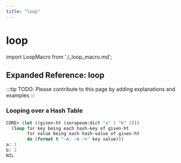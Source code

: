 ```yaml
---
title: "loop"
---
```


# loop

import LoopMacro from './_loop_macro.md';

<LoopMacro />

## Expanded Reference: loop

:::tip
TODO: Please contribute to this page by adding explanations and examples
:::

### Looping over a Hash Table
```lisp
CORE> (let ((given-ht (serapeum:dict "a" 1 "b" 2)))
  (loop for key being each hash-key of given-ht
        for value being each hash-value of given-ht
        do (format t "~A: ~A ~%" key value)))
a: 1 
b: 2 
NIL
```
